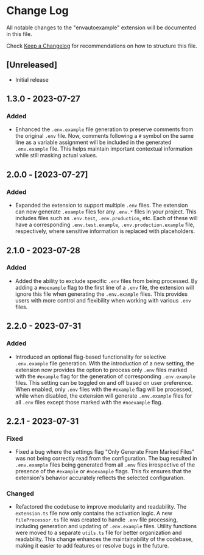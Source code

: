 # Change Log

All notable changes to the "envautoexample" extension will be documented in this file.

Check [Keep a Changelog](http://keepachangelog.com/) for recommendations on how to structure this file.

## [Unreleased]

- Initial release

## 1.3.0 - 2023-07-27
### Added
- Enhanced the `.env.example` file generation to preserve comments from the original `.env` file. Now, comments following a `#` symbol on the same line as a variable assignment will be included in the generated `.env.example` file. This helps maintain important contextual information while still masking actual values.

## 2.0.0 - [2023-07-27]
### Added
- Expanded the extension to support multiple `.env` files. The extension can now generate `.example` files for any `.env.*` files in your project. This includes files such as `.env.test`, `.env.production`, etc. Each of these will have a corresponding `.env.test.example`, `.env.production.example` file, respectively, where sensitive information is replaced with placeholders.

## 2.1.0 - 2023-07-28
### Added
- Added the ability to exclude specific `.env` files from being processed. By adding a `#noexample` flag to the first line of a `.env` file, the extension will ignore this file when generating the `.env.example` files. This provides users with more control and flexibility when working with various `.env` files.

## 2.2.0 - 2023-07-31
### Added
- Introduced an optional flag-based functionality for selective `.env.example` file generation. With the introduction of a new setting, the extension now provides the option to process only `.env` files marked with the `#example` flag for the generation of corresponding `.env.example` files. This setting can be toggled on and off based on user preference. When enabled, only `.env` files with the `#example` flag will be processed, while when disabled, the extension will generate `.env.example` files for all `.env` files except those marked with the `#noexample` flag.

## 2.2.1 - 2023-07-31
### Fixed
- Fixed a bug where the settings flag "Only Generate From Marked Files" was not being correctly read from the configuration. The bug resulted in `.env.example` files being generated from all `.env` files irrespective of the presence of the `#example` or `#noexample` flags. This fix ensures that the extension's behavior accurately reflects the selected configuration.

### Changed
- Refactored the codebase to improve modularity and readability. The `extension.ts` file now only contains the activation logic. A new `fileProcessor.ts` file was created to handle `.env` file processing, including generation and updating of `.env.example` files. Utility functions were moved to a separate `utils.ts` file for better organization and readability. This change enhances the maintainability of the codebase, making it easier to add features or resolve bugs in the future.